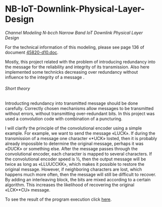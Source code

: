 # NB-IoT-Downlink-Physical-Layer-Design
*Channel Modeling N-bcch Narrow Band IoT Downlink Physical Layer Design*

For the technical information of this modeling, please see page 136 of document [45820-d10.doc](https://github.com/BogdanGorelkin/NB-IoT-Downlink-Physical-Layer-Design/blob/main/36212-f40.docx).

Mostly, this project related with the problem of introducing redundancy into the message for the reliability and integrity of its transmission. Also here implemented some technicks decreasing over redundancy without influence to the integrity of a message  .

###### Short theory
Introducting redundancy into transmitted message should be done carefully. Correctly chosen mechanisms allow messages to be transmitted without errors, without transmitting over-redundant bits. In this project  was used a convolution code with combination of a puncturing.

I will clarify the principle of the convolutional encoder using a simple example. For example, we want to send the message «LUCK». If during the transmission of a message one character «*UCK» losted, then it is probably already impossible to determine the original message, perhaps it was «DUCK» or something else. After the message passes through the convolutional encoder, each character is mapped to several characters. If the convolutional encoder speed is ½, then the output message will be twice as long as «LLUUCCKK», which makes it possible to restore the original message. However, if neighboring characters are lost, which happens much more often, then the message will still be difficult to recover. By adding an interleaving block, the bits are mixed according to a certain algorithm. This increases the likelihood of recovering the original «LCK**CU» message.

To see the result of the program execution click [here](https://b.gorelkin.me/projects/n-bcch/n-bcch).
